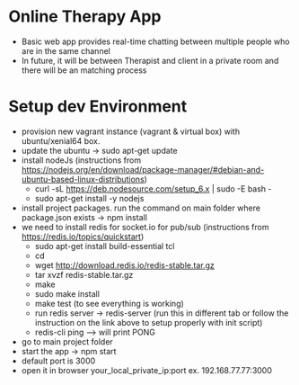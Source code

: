 # Online Therapy App
- Basic web app provides real-time chatting between multiple people who are in the same channel
- In future, it will be between Therapist and client in a private room and there will be an matching process

# Setup dev Environment
- provision new vagrant instance (vagrant & virtual box) with ubuntu/xenial64 box.
- update the ubuntu -> sudo apt-get update
- install nodeJs (instructions from https://nodejs.org/en/download/package-manager/#debian-and-ubuntu-based-linux-distributions)
  - curl -sL https://deb.nodesource.com/setup_6.x | sudo -E bash -
  - sudo apt-get install -y nodejs
- install project packages. run the command on main folder where package.json exists   -> npm install
- we need to install redis for socket.io for pub/sub (instructions from https://redis.io/topics/quickstart)
  - sudo apt-get install build-essential tcl
  - cd
  - wget http://download.redis.io/redis-stable.tar.gz
  - tar xvzf redis-stable.tar.gz
  - make
  - sudo make install
  - make test (to see everything is working)
  - run redis server -> redis-server (run this in different tab or follow the instruction on the link above to setup properly with init script)
  - redis-cli ping --> will print PONG
- go to main project folder
- start the app -> npm start
- default port is 3000
- open it in browser your_local_private_ip:port ex. 192.168.77.77:3000
